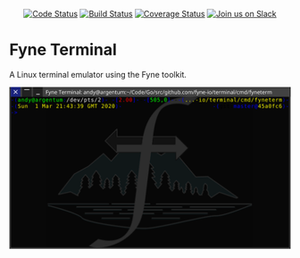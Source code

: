 <p align="center">
  <a href="https://goreportcard.com/report/fyne.io/terminal"><img src="https://goreportcard.com/badge/fyne.io/terminal" alt="Code Status" /></a>
  <a href="https://travis-ci.org/fyne-io/terminal"><img src="https://travis-ci.org/fyne-io/terminal.svg" alt="Build Status" /></a>
  <a href='https://coveralls.io/github/fyne-io/terminal?branch=master'><img src='https://coveralls.io/repos/github/fyne-io/terminal/badge.svg?branch=master' alt='Coverage Status' /></a>
  <a href='http://gophers.slack.com/messages/fyne'><img src='https://img.shields.io/badge/join-us%20on%20slack-gray.svg?longCache=true&logo=slack&colorB=blue' alt='Join us on Slack' /></a>
</p>

# Fyne Terminal

A Linux terminal emulator using the Fyne toolkit.

<img alt="screenshot" src="screenshot.png" width="929" />
